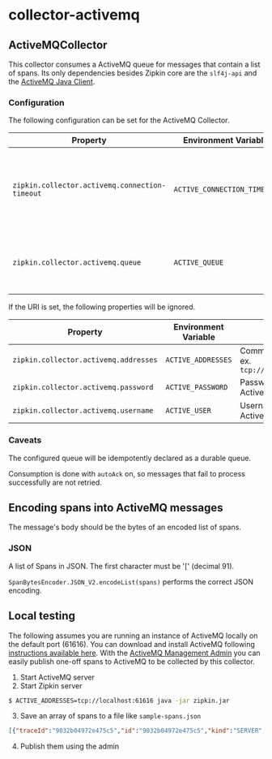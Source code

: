 # collector-activemq

## ActiveMQCollector
This collector consumes a ActiveMQ queue for messages that contain a list of spans.
Its only dependencies besides Zipkin core are the `slf4j-api` and the [ActiveMQ Java Client](https://github.com/apache/activemq).

### Configuration

The following configuration can be set for the ActiveMQ Collector.

Property | Environment Variable | Description
--- | --- | ---
`zipkin.collector.activemq.connection-timeout` | `ACTIVE_CONNECTION_TIMEOUT` | Milliseconds to wait establishing a connection. Defaults to `60000` (1 minute)
`zipkin.collector.activemq.queue` | `ACTIVE_QUEUE` | Queue from which to collect span messages. Defaults to `zipkin`

If the URI is set, the following properties will be ignored.

Property | Environment Variable | Description
--- | --- | ---
`zipkin.collector.activemq.addresses` | `ACTIVE_ADDRESSES` | Comma-separated list of ActiveMQ addresses, ex. `tcp://localhost:61616,tcp://localhost2:61616`
`zipkin.collector.activemq.password` | `ACTIVE_PASSWORD`| Password to use when connecting to ActiveMQ. Defaults to `system`
`zipkin.collector.activemq.username` | `ACTIVE_USER` | Username to use when connecting to ActiveMQ. Defaults to `manager`

### Caveats

The configured queue will be idempotently declared as a durable queue.


Consumption is done with `autoAck` on, so messages that fail to process successfully are not retried.

## Encoding spans into ActiveMQ messages
The message's body should be the bytes of an encoded list of spans.

### JSON
A list of Spans in JSON. The first character must be '[' (decimal 91).

`SpanBytesEncoder.JSON_V2.encodeList(spans)` performs the correct JSON encoding.

## Local testing

The following assumes you are running an instance of ActiveMQ locally on the default port (61616).
You can download and install ActiveMQ following [instructions available here](http://activemq.apache.org/download.html).
With the [ActiveMQ Management Admin](http://localhost:8161/admin/) you can easily publish
one-off spans to ActiveMQ to be collected by this collector.

1. Start ActiveMQ server
2. Start Zipkin server
```bash
$ ACTIVE_ADDRESSES=tcp://localhost:61616 java -jar zipkin.jar
```
3. Save an array of spans to a file like `sample-spans.json`
```json
[{"traceId":"9032b04972e475c5","id":"9032b04972e475c5","kind":"SERVER","name":"get","timestamp":1505990621526000,"duration":612898,"localEndpoint":{"serviceName":"brave-webmvc-example","ipv4":"192.168.1.113"},"remoteEndpoint":{"serviceName":"","ipv4":"127.0.0.1","port":60149},"tags":{"error":"500 Internal Server Error","http.path":"/a"}}]
```
4. Publish them using the admin 

